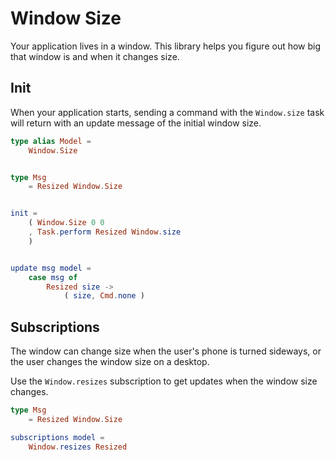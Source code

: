 # Window Size

Your application lives in a window. This library helps you figure out how big that window is and when it changes size.

## Init
When your application starts, sending a command with the `Window.size` task will return with an update message of the initial window size.

```elm
type alias Model =
    Window.Size


type Msg
    = Resized Window.Size


init =
    ( Window.Size 0 0
    , Task.perform Resized Window.size
    )


update msg model =
    case msg of
        Resized size ->
            ( size, Cmd.none )

```

## Subscriptions
The window can change size when the user's phone is turned sideways, or the user changes the window size on a desktop.

Use the `Window.resizes` subscription to get updates when the window size changes.

```elm
type Msg
    = Resized Window.Size

subscriptions model =
    Window.resizes Resized
```

